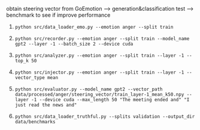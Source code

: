 obtain steering vector from GoEmotion --> generation&classification test --> benchmark to see if improve performance

1. `python src/data_loader_emo.py --emotion anger --split train`

2. `python src/recorder.py --emotion anger --split train --model_name gpt2 --layer -1 --batch_size 2 --device cuda`

3. `python src/analyzer.py --emotion anger --split train --layer -1 --top_k 50`

4. `python src/injector.py --emotion anger --split train --layer -1 --vector_type mean`

5. `python src/evaluator.py --model_name gpt2 --vector_path data/processed/anger/steering_vector/train_layer-1_mean_k50.npy --layer -1 --device cuda --max_length 50 "The meeting ended and" "I just read the news and"`

6. `python src/data_loader_truthful.py --splits validation --output_dir data/benchmarks`


